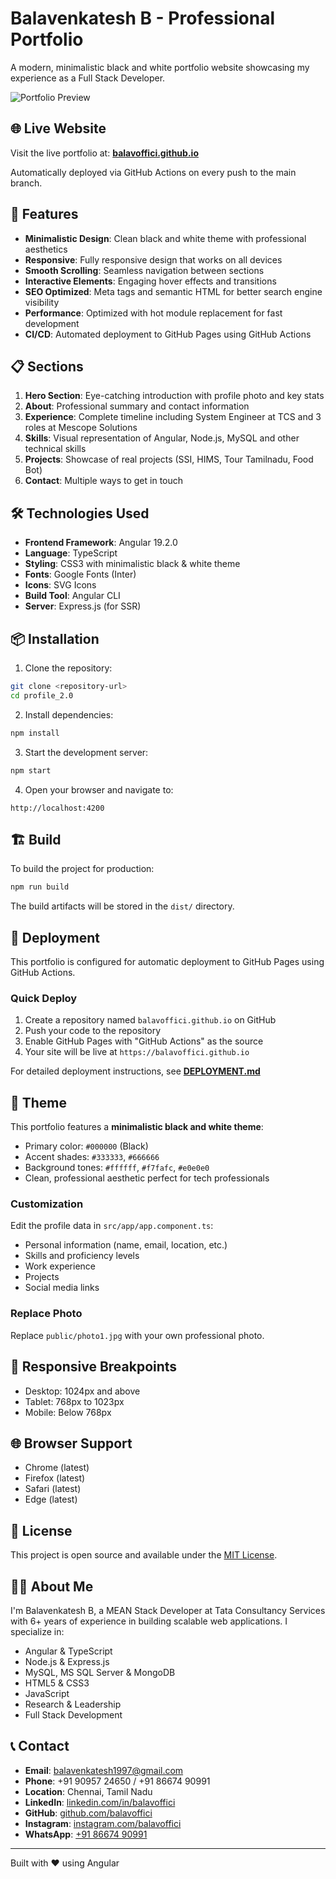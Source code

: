 # Balavenkatesh B - Professional Portfolio

A modern, minimalistic black and white portfolio website showcasing my experience as a Full Stack Developer.

![Portfolio Preview](public/photo1.jpg)

## 🌐 Live Website

Visit the live portfolio at: **[balavoffici.github.io](https://balavoffici.github.io)**

Automatically deployed via GitHub Actions on every push to the main branch.

## 🚀 Features

- **Minimalistic Design**: Clean black and white theme with professional aesthetics
- **Responsive**: Fully responsive design that works on all devices
- **Smooth Scrolling**: Seamless navigation between sections
- **Interactive Elements**: Engaging hover effects and transitions
- **SEO Optimized**: Meta tags and semantic HTML for better search engine visibility
- **Performance**: Optimized with hot module replacement for fast development
- **CI/CD**: Automated deployment to GitHub Pages using GitHub Actions

## 📋 Sections

1. **Hero Section**: Eye-catching introduction with profile photo and key stats
2. **About**: Professional summary and contact information
3. **Experience**: Complete timeline including System Engineer at TCS and 3 roles at Mescope Solutions
4. **Skills**: Visual representation of Angular, Node.js, MySQL and other technical skills
5. **Projects**: Showcase of real projects (SSI, HIMS, Tour Tamilnadu, Food Bot)
6. **Contact**: Multiple ways to get in touch

## 🛠️ Technologies Used

- **Frontend Framework**: Angular 19.2.0
- **Language**: TypeScript
- **Styling**: CSS3 with minimalistic black & white theme
- **Fonts**: Google Fonts (Inter)
- **Icons**: SVG Icons
- **Build Tool**: Angular CLI
- **Server**: Express.js (for SSR)

## 📦 Installation

1. Clone the repository:

```bash
git clone <repository-url>
cd profile_2.0
```

2. Install dependencies:

```bash
npm install
```

3. Start the development server:

```bash
npm start
```

4. Open your browser and navigate to:

```
http://localhost:4200
```

## 🏗️ Build

To build the project for production:

```bash
npm run build
```

The build artifacts will be stored in the `dist/` directory.

## 🚀 Deployment

This portfolio is configured for automatic deployment to GitHub Pages using GitHub Actions.

### Quick Deploy

1. Create a repository named `balavoffici.github.io` on GitHub
2. Push your code to the repository
3. Enable GitHub Pages with "GitHub Actions" as the source
4. Your site will be live at `https://balavoffici.github.io`

For detailed deployment instructions, see **[DEPLOYMENT.md](DEPLOYMENT.md)**

## 🎨 Theme

This portfolio features a **minimalistic black and white theme**:

- Primary color: `#000000` (Black)
- Accent shades: `#333333`, `#666666`
- Background tones: `#ffffff`, `#f7fafc`, `#e0e0e0`
- Clean, professional aesthetic perfect for tech professionals

### Customization

Edit the profile data in `src/app/app.component.ts`:

- Personal information (name, email, location, etc.)
- Skills and proficiency levels
- Work experience
- Projects
- Social media links

### Replace Photo

Replace `public/photo1.jpg` with your own professional photo.

## 📱 Responsive Breakpoints

- Desktop: 1024px and above
- Tablet: 768px to 1023px
- Mobile: Below 768px

## 🌐 Browser Support

- Chrome (latest)
- Firefox (latest)
- Safari (latest)
- Edge (latest)

## 📄 License

This project is open source and available under the [MIT License](LICENSE).

## 👨‍💻 About Me

I'm Balavenkatesh B, a MEAN Stack Developer at Tata Consultancy Services with 6+ years of experience in building scalable web applications. I specialize in:

- Angular & TypeScript
- Node.js & Express.js
- MySQL, MS SQL Server & MongoDB
- HTML5 & CSS3
- JavaScript
- Research & Leadership
- Full Stack Development

## 📞 Contact

- **Email**: balavenkatesh1997@gmail.com
- **Phone**: +91 90957 24650 / +91 86674 90991
- **Location**: Chennai, Tamil Nadu
- **LinkedIn**: [linkedin.com/in/balavoffici](https://linkedin.com/in/balavoffici)
- **GitHub**: [github.com/balavoffici](https://github.com/balavoffici)
- **Instagram**: [instagram.com/balavoffici](https://instagram.com/balavoffici)
- **WhatsApp**: [+91 86674 90991](https://wa.me/918667490991)

---

Built with ❤️ using Angular
